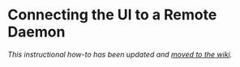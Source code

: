 # Connecting the UI to a Remote Daemon

_This instructional how-to has been updated and [moved to the wiki](https://github.com/Mermer-Network/mermer-blockchain/wiki/Connecting-the-UI-to-a-remote-daemon)._
